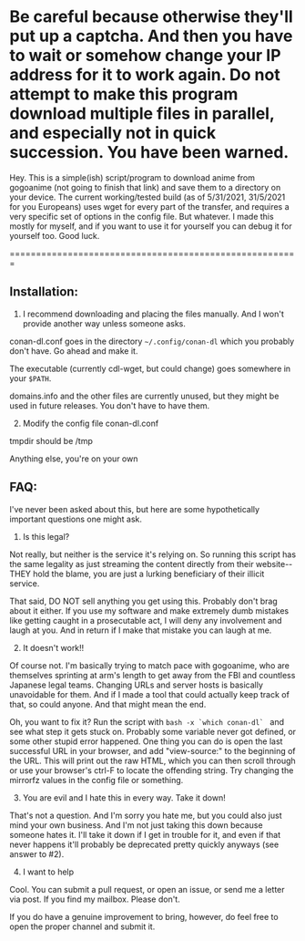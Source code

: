 # Be careful because otherwise they'll put up a captcha. And then you have to wait or somehow change your IP address for it to work again. Do not attempt to make this program download multiple files in parallel, and especially not in quick succession. You have been warned.

Hey. This is a simple(ish) script/program to download anime from gogoanime (not going to finish that link) and save them to a directory on your device. The current working/tested build (as of 5/31/2021, 31/5/2021 for you Europeans) uses wget for every part of the transfer, and requires  a very specific set of options in the config file. But whatever. I made this mostly for myself, and if you want to use it for yourself you can debug it for yourself too. Good luck.

=======================================================

## Installation:

1. I recommend downloading and placing the files manually. And I won't provide another way unless someone asks.

conan-dl.conf goes in the directory ```~/.config/conan-dl``` which you probably don't have. Go ahead and make it.

The executable (currently cdl-wget, but could change) goes somewhere in your ```$PATH```.

domains.info and the other files are currently unused, but they might be used in future releases. You don't have to have them.

2. Modify the config file conan-dl.conf

tmpdir should be /tmp

Anything else, you're on your own

## FAQ:

I've never been asked about this, but here are some hypothetically important questions one might ask.

1. Is this legal?

Not really, but neither is the service it's relying on. So running this script has the same legality as just streaming the content directly from their website-- THEY hold the blame, you are just a lurking beneficiary of their illicit service.

That said, DO NOT sell anything you get using this. Probably don't brag about it either. If you use my software and make extremely dumb mistakes like getting caught in a prosecutable act, I will deny any involvement and laugh at you. And in return if I make that mistake you can laugh at me.

2. It doesn't work!!

Of course not. I'm basically trying to match pace with gogoanime, who are themselves sprinting at arm's length to get away from the FBI and countless Japanese legal teams. Changing URLs and server hosts is basically unavoidable for them. And if I made a tool that could actually keep track of that, so could anyone. And that might mean the end.

Oh, you want to fix it? Run the script with ```bash -x `which conan-dl` ``` and see what step it gets stuck on. Probably some variable never got defined, or some other stupid error happened. One thing you can do is open the last successful URL in your browser, and add "view-source:" to the beginning of the URL. This will print out the raw HTML, which you can then scroll through or use your browser's ctrl-F to locate the offending string. Try changing the mirrorfz values in the config file or something.

3. You are evil and I hate this in every way. Take it down!

That's not a question. And I'm sorry you hate me, but you could also just mind your own business. And I'm not just taking this down because someone hates it. I'll take it down if I get in trouble for it, and even if that never happens it'll probably be deprecated pretty quickly anyways (see answer to #2).

4. I want to help

Cool. You can submit a pull request, or open an issue, or send me a letter via post. If you find my mailbox. Please don't.

If you do have a genuine improvement to bring, however, do feel free to open the proper channel and submit it.
